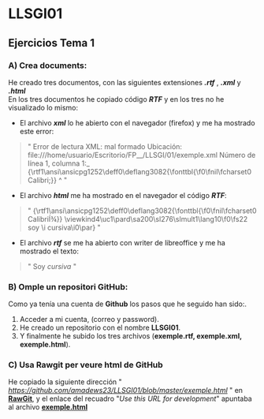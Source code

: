 # LLSGI01
## Ejercicios Tema 1

### A) Crea documents:
He creado tres documentos, con las siguientes extensiones **_.rtf_** , **_.xml_** y **_.html_**   
En los tres documentos he copiado código **_RTF_** y en los tres no he visualizado lo mismo:  
* El archivo **_xml_** lo he abierto con el navegador (firefox) y me ha mostrado este error:  
>" Error de lectura XML: mal formado Ubicación: file:///home/usuario/Escritorio/FP__/LLSGI/01/exemple.xml Número de línea 1, columna 1:_  {\rtf1\ansi\ansicpg1252\deff0\deflang3082{\fonttbl{\f0\fnil\fcharset0 Calibri;}} ^ "    
* El archivo **_html_** me ha mostrado en el navegador el código **_RTF_**:
>" {\rtf1\ansi\ansicpg1252\deff0\deflang3082{\fonttbl{\f0\fnil\fcharset0 CalibriÍ¾}} \viewkind4\uc1\pard\sa200\sl276\slmult1\lang10\f0\fs22 soy \i cursiva\i0\par} "
* El archivo **_rtf_** se me ha abierto con writer de libreoffice y me ha mostrado el texto: 
>" Soy _cursiva_ "
### B) Omple un repositori GitHub:
Como ya tenía una cuenta de **Github** los pasos que he seguido han sido:.  
1. Acceder a mi cuenta, (correo y password).  
2. He creado un repositorio con el nombre **LLSGI01**. 
3. Y finalmente he subido los tres archivos (**exemple.rtf, exemple.xml, exemple.html**).
### C) Usa Rawgit per veure html de GitHub
He copiado la siguiente dirección " _https://github.com/amadews23/LLSGI01/blob/master/exemple.html_ " en [**RawGit**]( https://rawgit.com/), y el enlace del recuadro "_Use this URL for development_" apuntaba al archivo [**exemple.html**](https://rawgit.com/amadews23/LLSGI01/master/exemple.html)    
